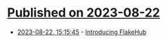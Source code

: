 # [Published on 2023-08-22](index.md)

* [2023-08-22, 15:15:45](https://lobste.rs/s/rxp5oo/introducing_flakehub) - [Introducing FlakeHub](https://determinate.systems/posts/introducing-flakehub)
